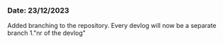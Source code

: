 ### Date: 23/12/2023

Added branching to the repository. Every devlog will now be a separate branch 1."nr of the devlog"
<br><br>

